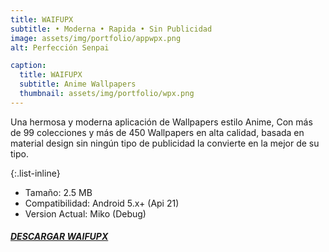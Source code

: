 ```yaml
---
title: WAIFUPX
subtitle: • Moderna • Rapida • Sin Publicidad
image: assets/img/portfolio/appwpx.png
alt: Perfección Senpai

caption:
  title: WAIFUPX
  subtitle: Anime Wallpapers
  thumbnail: assets/img/portfolio/wpx.png
---
```

Una hermosa y moderna aplicación de Wallpapers estilo Anime, Con más de 99 colecciones y más de 450 Wallpapers en alta calidad, basada en material design sin ningún tipo de publicidad la convierte en la mejor de su tipo.

{:.list-inline}
- Tamaño: 2.5 MB
- Compatibilidad: Android 5.x+ (Api 21)
- Version Actual: Miko (Debug)

##### [DESCARGAR WAIFUPX](https://github.com/WaifuPX-DG/WaifuPX/releases/download/5.0/WAIFUPX_Miko.apk)


